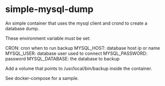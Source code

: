 # simple-mysql-dump

An simple container that uses the mysql client and crond to create a database dump. 

These environment variable must be set:

CRON: cron when to run backup 
MYSQL_HOST: database host ip or name
MYSQL_USER: database user used to connect
MYSQL_PASSWORD: password
MYSQL_DATABASE: the database to backup

Add a volume that points to /usr/local/bin/backup inside the container.

See docker-compose for a sample.

